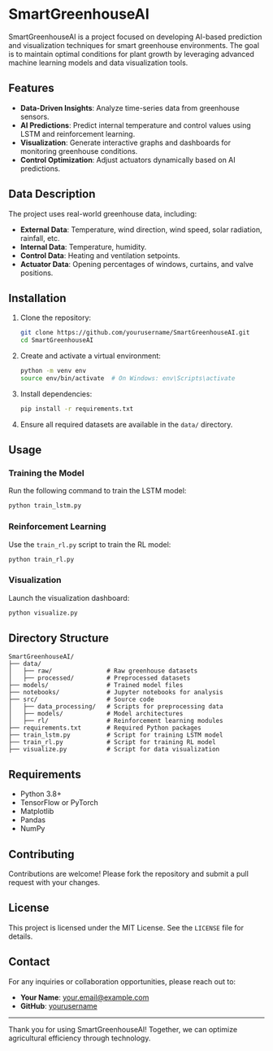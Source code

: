 # SmartGreenhouseAI

SmartGreenhouseAI is a project focused on developing AI-based prediction and visualization techniques for smart greenhouse environments. The goal is to maintain optimal conditions for plant growth by leveraging advanced machine learning models and data visualization tools.

## Features
- **Data-Driven Insights**: Analyze time-series data from greenhouse sensors.
- **AI Predictions**: Predict internal temperature and control values using LSTM and reinforcement learning.
- **Visualization**: Generate interactive graphs and dashboards for monitoring greenhouse conditions.
- **Control Optimization**: Adjust actuators dynamically based on AI predictions.

## Data Description
The project uses real-world greenhouse data, including:
- **External Data**: Temperature, wind direction, wind speed, solar radiation, rainfall, etc.
- **Internal Data**: Temperature, humidity.
- **Control Data**: Heating and ventilation setpoints.
- **Actuator Data**: Opening percentages of windows, curtains, and valve positions.

## Installation
1. Clone the repository:
    ```bash
    git clone https://github.com/yourusername/SmartGreenhouseAI.git
    cd SmartGreenhouseAI
    ```
2. Create and activate a virtual environment:
    ```bash
    python -m venv env
    source env/bin/activate  # On Windows: env\Scripts\activate
    ```
3. Install dependencies:
    ```bash
    pip install -r requirements.txt
    ```
4. Ensure all required datasets are available in the `data/` directory.

## Usage
### Training the Model
Run the following command to train the LSTM model:
```bash
python train_lstm.py
```

### Reinforcement Learning
Use the `train_rl.py` script to train the RL model:
```bash
python train_rl.py
```

### Visualization
Launch the visualization dashboard:
```bash
python visualize.py
```

## Directory Structure
```
SmartGreenhouseAI/
├── data/
│   ├── raw/               # Raw greenhouse datasets
│   ├── processed/         # Preprocessed datasets
├── models/                # Trained model files
├── notebooks/             # Jupyter notebooks for analysis
├── src/                   # Source code
│   ├── data_processing/   # Scripts for preprocessing data
│   ├── models/            # Model architectures
│   ├── rl/                # Reinforcement learning modules
├── requirements.txt       # Required Python packages
├── train_lstm.py          # Script for training LSTM model
├── train_rl.py            # Script for training RL model
├── visualize.py           # Script for data visualization
```

## Requirements
- Python 3.8+
- TensorFlow or PyTorch
- Matplotlib
- Pandas
- NumPy

## Contributing
Contributions are welcome! Please fork the repository and submit a pull request with your changes.

## License
This project is licensed under the MIT License. See the `LICENSE` file for details.

## Contact
For any inquiries or collaboration opportunities, please reach out to:
- **Your Name**: your.email@example.com
- **GitHub**: [yourusername](https://github.com/yourusername)

---
Thank you for using SmartGreenhouseAI! Together, we can optimize agricultural efficiency through technology.
